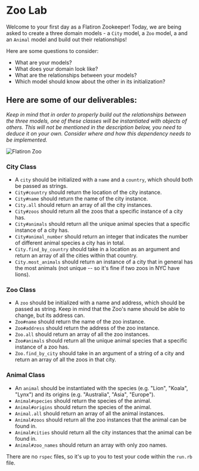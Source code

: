 # Zoo Lab

Welcome to your first day as a Flatiron Zookeeper!
Today, we are being asked to create a three domain models - a `City` model, a `Zoo` model, a  and an `Animal` model and build out their relationships! 

Here are some questions to consider:

* What are your models?
* What does your domain look like?
* What are the relationships between your models? 
* Which model should know about the other in its initialization?

## Here are some of our deliverables:

_Keep in mind that in order to properly build out the relationships between the three models, one of these classes will be instantiated with objects of others. This will not be mentioned in the description below, you need to deduce it on your own. Consider where and how this dependency needs to be implemented._

![Flatiron Zoo](https://curriculum-content.s3.amazonaws.com/module-1/ruby-oo-relationships/flatiron-zoo-exercise/Image_124_ZooGraphic.png)

### City Class
- A `city` should be initialized with a `name` and a `country`, which should both be passed as strings.
- `City#country` should return the location of the city instance.
- `City#name` should return the name of the city instance.
- `City.all` should return an array of all the city instances.
- `City#zoos` should return all the zoos that a specific instance of a city has.
- `City#animals` should return all the unique animal species that a specific instance of a city has.
- `City#animal_number` should return an integer that indicates the number of different animal species a city has in total.
- `City.find_by_country` should take in a location as an argument and return an array of all the cities within that country.
- `City.most_animals` should return an instance of a city that in general has the most animals (not unique -- so it's fine if two zoos in NYC have lions).

### Zoo Class
- A `zoo` should be initialized with a name and address, which should be passed as string. Keep in mind that the Zoo's name should be able to change, but its address can.
- `Zoo#name` should return the name of the zoo instance. 
- `Zoo#address` should return the address of the zoo instance.
- `Zoo.all` should return an array of all the zoo instances.
- `Zoo#animals` should return all the unique animal species  that a specific instance of a zoo has.
- `Zoo.find_by_city` should take in an argument of a string of a city and return an array of all the zoos in that city.

### Animal Class
- An `animal` should be instantiated with the species (e.g. "Lion", "Koala", "Lynx") and its origins (e.g. "Australia", "Asia", "Europe"). 
- `Animal#species` should return the species of the animal.
- `Animal#origins` should return the species of the animal.
- `Animal.all` should return an array of all the animal instances.
- `Animal#zoos` should return all the zoo instances that the animal can be found in.
- `Animal#cities` should return all the city instances that the animal can be found in.
- `Animal#zoo_names` should return an array with only zoo names.

There are no `rspec` files, so it's up to you to test your code within the `run.rb` file.
